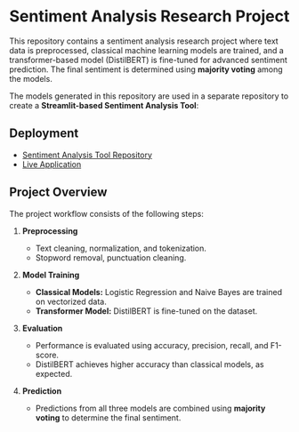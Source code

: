 # Sentiment Analysis Research Project

This repository contains a sentiment analysis research project where text data is preprocessed, classical machine learning models are trained, and a transformer-based model (DistilBERT) is fine-tuned for advanced sentiment prediction. The final sentiment is determined using **majority voting** among the models.


The models generated in this repository are used in a separate repository to create a **Streamlit-based Sentiment Analysis Tool**:

## Deployment

- [Sentiment Analysis Tool Repository](https://github.com/raman976/sentiment-analysis-tool)  
- [Live Application](https://mood07.streamlit.app/)

## Project Overview

The project workflow consists of the following steps:

1. **Preprocessing**  
   - Text cleaning, normalization, and tokenization.  
   - Stopword removal, punctuation cleaning.

2. **Model Training**  
   - **Classical Models:** Logistic Regression and Naive Bayes are trained on vectorized data.  
   - **Transformer Model:** DistilBERT is fine-tuned on the dataset.  

3. **Evaluation**  
   - Performance is evaluated using accuracy, precision, recall, and F1-score.  
   - DistilBERT achieves higher accuracy than classical models, as expected.  

4. **Prediction**  
   - Predictions from all three models are combined using **majority voting** to determine the final sentiment.  



